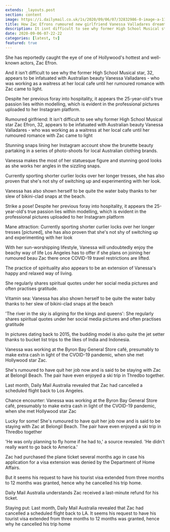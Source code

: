 ```yaml
---
extends: _layouts.post
section: content
image: https://i.dailymail.co.uk/1s/2020/09/06/07/32832986-0-image-a-111_1599373014671.jpg 
title: How Zac Efrons rumoured new girlfriend Vanessa Valladares dreamt about becoming a model 
description: It isnt difficult to see why former High School Musical star Zac Efron, 32, appears to be infatuated with Australian beauty Vanessa Valladares. 
date: 2020-09-06-07-22-22 
categories: [latest, tv] 
featured: true 
--- 
```

She has reportedly caught the eye of one of Hollywood's hottest and well-known actors, Zac Efron.

And it isn't difficult to see why the former High School Musical star, 32, appears to be infatuated with Australian beauty Vanessa Valladares - who was working as a waitress at her local cafe until her rumoured romance with Zac came to light.

Despite her previous foray into hospitality, it appears the 25-year-old's true passion lies within modelling, which is evident in the professional pictures uploaded to her Instagram platform. 

Rumoured girlfriend: It isn't difficult to see why former High School Musical star Zac Efron, 32, appears to be infatuated with Australian beauty Vanessa Valladares - who was working as a waitress at her local cafe until her rumoured romance with Zac came to light

Stunning snaps lining her Instagram account show the brunette beauty partaking in a series of photo-shoots for local Australian clothing brands.

Vanessa makes the most of her statuesque figure and stunning good looks as she works her angles in the sizzling snaps.

Currently sporting shorter curlier locks over her longer tresses, she has also proven that she's not shy of switching up and experimenting with her look.

Vanessa has also shown herself to be quite the water baby thanks to her slew of bikini-clad snaps at the beach.  

Strike a pose! Despite her previous foray into hospitality, it appears the 25-year-old's true passion lies within modelling, which is evident in the professional pictures uploaded to her Instagram platform

Mane attraction: Currently sporting shorter curlier locks over her longer tresses [pictured], she has also proven that she's not shy of switching up and experimenting with her look

With her sun-worshipping lifestyle, Vanessa will undoubtedly enjoy the beachy way of life Los Angeles has to offer if she plans on joining her rumoured beau Zac there once COVID-19 travel restrictions are lifted.

The practice of spirituality also appears to be an extension of Vanessa's happy and relaxed way of living.

She regularly shares spiritual quotes under her social media pictures and often practises gratitude.

Vitamin sea: Vanessa has also shown herself to be quite the water baby thanks to her slew of bikini-clad snaps at the beach

'The river in the sky is aligning for the kings and queens': She regularly shares spiritual quotes under her social media pictures and often practises gratitude

In pictures dating back to 2015, the budding model is also quite the jet setter thanks to bucket list trips to the likes of India and Indonesia.

Vanessa was working at the Byron Bay General Store café, presumably to make extra cash in light of the CVOID-19 pandemic, when she met Hollywood star Zac.

She's rumoured to have quit her job now and is said to be staying with Zac at Belongil Beach. The pair have even enjoyed a ski trip in Thredbo together.

Last month, Daily Mail Australia revealed that Zac had cancelled a scheduled flight back to Los Angeles.

Chance encounter: Vanessa was working at the Byron Bay General Store café, presumably to make extra cash in light of the CVOID-19 pandemic, when she met Hollywood star Zac

Lucky for some! She's rumoured to have quit her job now and is said to be staying with Zac at Belongil Beach. The pair have even enjoyed a ski trip in Thredbo together

'He was only planning to fly home if he had to,' a source revealed. 'He didn't really want to go back to America.'

Zac had purchased the plane ticket several months ago in case his application for a visa extension was denied by the Department of Home Affairs.

But it seems his request to have his tourist visa extended from three months to 12 months was granted, hence why he cancelled his trip home.

Daily Mail Australia understands Zac received a last-minute refund for his ticket.

Staying put: Last month, Daily Mail Australia revealed that Zac had cancelled a scheduled flight back to LA. It seems his request to have his tourist visa extended from three months to 12 months was granted, hence why he cancelled his trip home


